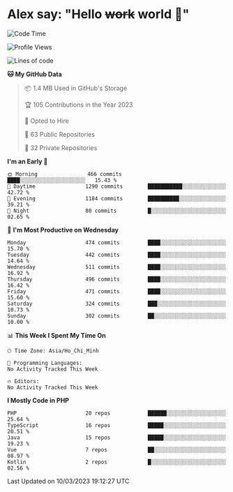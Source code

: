 # Alex say: "Hello ~~work~~ world 🐾"

<!--START_SECTION:waka-->
![Code Time](http://img.shields.io/badge/Code%20Time-839%20hrs%205%20mins-blue)

![Profile Views](http://img.shields.io/badge/Profile%20Views-0-blue)

![Lines of code](https://img.shields.io/badge/From%20Hello%20World%20I%27ve%20Written-30.5%20million%20lines%20of%20code-blue)

**🐱 My GitHub Data** 

> 📦 1.4 MB Used in GitHub's Storage 
 > 
> 🏆 105 Contributions in the Year 2023
 > 
> 💼 Opted to Hire
 > 
> 📜 63 Public Repositories 
 > 
> 🔑 32 Private Repositories 
 > 
**I'm an Early 🐤** 

```text
🌞 Morning                466 commits         ████░░░░░░░░░░░░░░░░░░░░░   15.43 % 
🌆 Daytime                1290 commits        ███████████░░░░░░░░░░░░░░   42.72 % 
🌃 Evening                1184 commits        ██████████░░░░░░░░░░░░░░░   39.21 % 
🌙 Night                  80 commits          █░░░░░░░░░░░░░░░░░░░░░░░░   02.65 % 
```
📅 **I'm Most Productive on Wednesday** 

```text
Monday                   474 commits         ████░░░░░░░░░░░░░░░░░░░░░   15.70 % 
Tuesday                  442 commits         ████░░░░░░░░░░░░░░░░░░░░░   14.64 % 
Wednesday                511 commits         ████░░░░░░░░░░░░░░░░░░░░░   16.92 % 
Thursday                 496 commits         ████░░░░░░░░░░░░░░░░░░░░░   16.42 % 
Friday                   471 commits         ████░░░░░░░░░░░░░░░░░░░░░   15.60 % 
Saturday                 324 commits         ███░░░░░░░░░░░░░░░░░░░░░░   10.73 % 
Sunday                   302 commits         ██░░░░░░░░░░░░░░░░░░░░░░░   10.00 % 
```


📊 **This Week I Spent My Time On** 

```text
🕑︎ Time Zone: Asia/Ho_Chi_Minh

💬 Programming Languages: 
No Activity Tracked This Week

🔥 Editors: 
No Activity Tracked This Week
```

**I Mostly Code in PHP** 

```text
PHP                      20 repos            ██████░░░░░░░░░░░░░░░░░░░   25.64 % 
TypeScript               16 repos            █████░░░░░░░░░░░░░░░░░░░░   20.51 % 
Java                     15 repos            █████░░░░░░░░░░░░░░░░░░░░   19.23 % 
Vue                      7 repos             ██░░░░░░░░░░░░░░░░░░░░░░░   08.97 % 
Kotlin                   2 repos             █░░░░░░░░░░░░░░░░░░░░░░░░   02.56 % 
```




 Last Updated on 10/03/2023 19:12:27 UTC
<!--END_SECTION:waka-->

